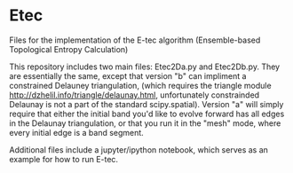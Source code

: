 # Etec
Files for the implementation of the E-tec algorithm (Ensemble-based Topological Entropy Calculation)

This repository includes two main files: Etec2Da.py and Etec2Db.py.  They are essentially the same, except that version "b" can impliment a constrained Delauney triangulation, (which requires the triangle module http://dzhelil.info/triangle/delaunay.html, unfortunately constrainded Delaunay is not a part of the standard scipy.spatial).  Version "a" will simply require that either the initial band you'd like to evolve forward has all edges in the Delaunay triangulation, or that you run it in the "mesh" mode, where every initial edge is a band segment.

Additional files include a jupyter/ipython notebook, which serves as an example for how to run E-tec.
